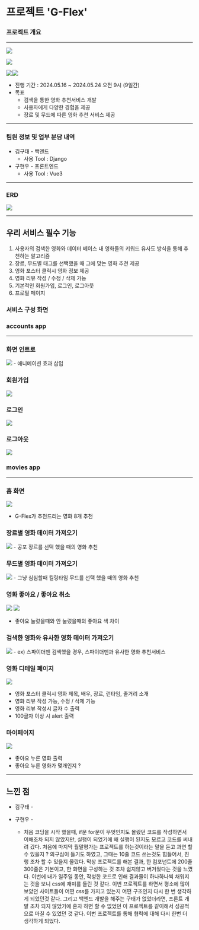# 프로젝트 'G-Flex'

### 프로젝트 개요

---


<img src ="https://img.shields.io/badge/service-Web-red"></img>


<img src ="https://img.shields.io/badge/frontend-Vue-green"></img>


<img src ="https://img.shields.io/badge/backend-Django-092E20"></img><img src ="https://img.shields.io/badge/Database-Sqlite-003B57"></img>

- 진행 기간 : 2024.05.16 ~ 2024.05.24 오전 9시 (9일간) 
- 목표 
  - 검색을 통한 영화 추천서비스 개발
  - 사용자에게 다양한 경험을 제공
  - 장르 및 무드에 따른 영화 추천 서비스 제공

---
### 팀원 정보 및 업부 분담 내역
- 김구태 - 백엔드
  - 사용 Tool : Django
- 구현우 - 프론트엔드
  - 사용 Tool : Vue3

---
### ERD

<img src ="assets/ERD(edited).png"></img>


---

## 우리 서비스 필수 기능


1. 사용자의 검색한 영화와 데이터 베이스 내 영화들의 키워드 유사도 방식을 통해 추천하는 알고리즘
2. 장르, 무드별 태그를 선택했을 때 그에 맞는 영화 추천 제공
3. 영화 포스터 클릭시 영화 정보 제공
4. 영화 리뷰 작성 / 수정 / 삭제 가능
5. 기본적인 회원가입, 로그인, 로그아웃
6. 프로필 페이지


### 서비스 구성 화면

### accounts app
---
  ### 화면 인트로
<img src ="assets/record.gif"></img>
    - 애니메이션 효과 삽입
  ### 회원가입
<img src ="assets/image.png"></img>
  ### 로그인
<img src ="assets/image-1.png"></img>
  ### 로그아웃
<img src ="assets/image-2.png"></img>

### movies app
---
  ### 홈 화면
<img src ="assets/image-11.png"></img>
  - G-Flex가 추천드리는 영화 8개 추천

  ### 장르별 영화 데이터 가져오기
<img src ="assets/image-4.png"></img>
      - 공포 장르를 선택 했을 때의 영화 추천
  
  ### 무드별 영화 데이터 가져오기
<img src ="assets/image-5.png"></img>
      - 그냥 심심할때 킬링타임 무드를 선택 했을 때의 영화 추천
  
  ### 영화 좋아요 / 좋아요 취소 
<img src ="assets/image-6.png"></img>
<img src ="assets/image-7.png"></img>
  - 좋아요 눌렀을때와 안 눌렀을때의 좋아요 색 차이

  ### 검색한 영화와 유사한 영화 데이터 가져오기
<img src ="assets/image-8.png"></img>
    - ex) 스파이더맨 검색했을 경우, 스파이더맨과 유사한 영화 추천서비스

  ### 영화 디테일 페이지
<img src ="assets/image-9.png"></img>
  - 영화 포스터 클릭시 영화 제목, 배우, 장르, 런타임, 줄거리 소개
  - 영화 리뷰 작성 가능, 수정 / 삭제 기능
  - 영화 리뷰 작성시 글자 수 출력
  - 100글자 이상 시 alert 출력

  ### 마이페이지
<img src ="assets/image10.png"></img>
  - 좋아요 누른 영화 출력
  - 좋아요 누른 영화가 몇개인지 ? 

---

## 느낀 점 

- 김구태 -

- 구현우 - 
  - 처음 코딩을 시작 했을때, if문 for문이 무엇인지도 몰랐던 코드를 작성하면서 이해조차 되지 않았지만, 실행이 되었기에 왜 실행이 된지도 모르고 코드를 써내려 갔다. 처음에 마지막 월말평가는 프로젝트를 하는것이라는 말을 듣고 과연 할 수 있을지 ? 의구심이 들기도 하였고, 그때는 10줄 코드 쓰는것도 힘들어서, 진행 조차 할 수 있을지 몰랐다. 
  막상 프로젝트를 해본 결과, 한 컴포넌트에 200줄 300줄은 기본이고, 한 화면을 구성하는 것 조차 쉽지않고 버거웠다는 것을 느꼈다. 이번에 내가 일주일 동안, 작성한 코드로 인해 결과물이 하나하나씩 채워지는 것을 보니 css에 재미를 들린 것 같다. 이번 프로젝트를 하면서 평소에 많이 보았던 사이트들이 어떤 css를 가지고 있는지 어떤 구조인지 다시 한 번 생각하게 되었던것 같다. 그리고 백엔드 개발을 해주는 구태가 없었더라면, 프론트 개발 조차 되지 않았기에 혼자 하면 할 수 없었던 이 프로젝트를 같이해서 성공적으로 마칠 수 있었던 것 같다. 이번 프로젝트를 통해 협력에 대해 다시 한번 더 생각하게 되었다.

